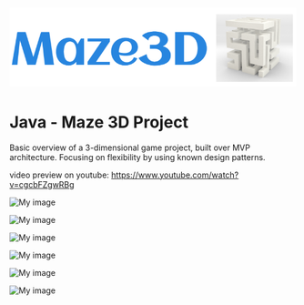 # ![pageres](media/headline.PNG)
# Java - Maze 3D Project

Basic overview of a 3-dimensional game project, built over MVP architecture. Focusing on flexibility by using known design patterns.

video preview on youtube: https://www.youtube.com/watch?v=cgcbFZgwRBg


![My image](https://s23.postimg.org/rnwjv50yj/Capture.png)

![My image](http://imageshack.com/a/img924/4636/Z7Atwn.jpg)

![My image](http://imageshack.com/a/img924/5871/SrojbC.jpg)

![My image](http://imageshack.com/a/img924/6914/PurnRi.jpg)

![My image](http://imageshack.com/a/img921/2664/KaDYco.jpg)

![My image](http://imageshack.com/a/img921/7742/m24Muf.jpg)




